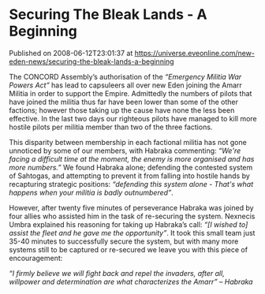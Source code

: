 # Securing The Bleak Lands - A Beginning
Published on 2008-06-12T23:01:37 at https://universe.eveonline.com/new-eden-news/securing-the-bleak-lands-a-beginning

The CONCORD Assembly’s authorisation of the _“Emergency Militia War Powers Act”_ has lead to capsuleers all over new Eden joining the Amarr Militia in order to support the Empire. Admittedly the numbers of pilots that have joined the militia thus far have been lower than some of the other factions; however those taking up the cause have none the less been effective. In the last two days our righteous pilots have managed to kill more hostile pilots per militia member than two of the three factions.

This disparity between membership in each factional militia has not gone unnoticed by some of our members, with Habraka commenting: _“We're facing a difficult time at the moment, the enemy is more organised and has more numbers.”_ We found Habraka alone; defending the contested system of Sahtogas, and attempting to prevent it from falling into hostile hands by recapturing strategic positions: _“defending this system alone - That's what happens when your militia is badly outnumbered”_.

However, after twenty five minutes of perseverance Habraka was joined by four allies who assisted him in the task of re-securing the system. Nexnecis Umbra explained his reasoning for taking up Habraka’s call: _“[I wished to] assist the fleet and he gave me the opportunity”_. It took this small team just 35-40 minutes to successfully secure the system, but with many more systems still to be captured or re-secured we leave you with this piece of encouragement:

_“I firmly believe we will fight back and repel the invaders, after all, willpower and determination are what characterizes the Amarr” – Habraka_
